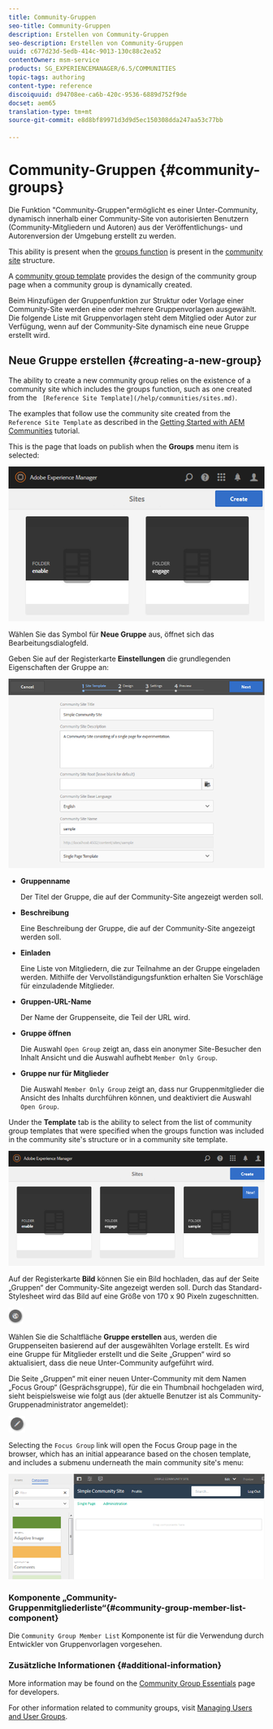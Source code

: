 ```yaml
---
title: Community-Gruppen
seo-title: Community-Gruppen
description: Erstellen von Community-Gruppen
seo-description: Erstellen von Community-Gruppen
uuid: c677d23d-5edb-414c-9013-130c88c2ea52
contentOwner: msm-service
products: SG_EXPERIENCEMANAGER/6.5/COMMUNITIES
topic-tags: authoring
content-type: reference
discoiquuid: d94708ee-ca6b-420c-9536-6889d752f9de
docset: aem65
translation-type: tm+mt
source-git-commit: e8d8bf89971d3d9d5ec150308dda247aa53c77bb

---
```



# Community-Gruppen {#community-groups}

Die Funktion &quot;Community-Gruppen&quot;ermöglicht es einer Unter-Community, dynamisch innerhalb einer Community-Site von autorisierten Benutzern (Community-Mitgliedern und Autoren) aus der Veröffentlichungs- und Autorenversion der Umgebung erstellt zu werden.

This ability is present when the [groups function](/help/communities/functions.md#groups-function) is present in the [community site](/help/communities/sites-console.md) structure.

A [community group template](/help/communities/tools-groups.md) provides the design of the community group page when a community group is dynamically created.

Beim Hinzufügen der Gruppenfunktion zur Struktur oder Vorlage einer Community-Site werden eine oder mehrere Gruppenvorlagen ausgewählt. Die folgende Liste mit Gruppenvorlagen steht dem Mitglied oder Autor zur Verfügung, wenn auf der Community-Site dynamisch eine neue Gruppe erstellt wird.

## Neue Gruppe erstellen {#creating-a-new-group}

The ability to create a new community group relies on the existence of a community site which includes the groups function, such as one created from the ` [Reference Site Template](/help/communities/sites.md)`.

The examples that follow use the community site created from the `Reference Site Template` as described in the [Getting Started with AEM Communities](/help/communities/getting-started.md) tutorial.

This is the page that loads on publish when the **Groups** menu item is selected:

![chlimage_1-85](assets/chlimage_1-85.png)

Wählen Sie das Symbol für **Neue Gruppe** aus, öffnet sich das Bearbeitungsdialogfeld.

Geben Sie auf der Registerkarte **Einstellungen** die grundlegenden Eigenschaften der Gruppe an:

![chlimage_1-86](assets/chlimage_1-86.png)

* **Gruppenname**

   Der Titel der Gruppe, die auf der Community-Site angezeigt werden soll.

* **Beschreibung**

   Eine Beschreibung der Gruppe, die auf der Community-Site angezeigt werden soll.

* **Einladen**

   Eine Liste von Mitgliedern, die zur Teilnahme an der Gruppe eingeladen werden. Mithilfe der Vervollständigungsfunktion erhalten Sie Vorschläge für einzuladende Mitglieder.

* **Gruppen-URL-Name**

   Der Name der Gruppenseite, die Teil der URL wird.

* **Gruppe öffnen**

   Die Auswahl `Open Group` zeigt an, dass ein anonymer Site-Besucher den Inhalt Ansicht und die Auswahl aufhebt `Member Only Group`.

* **Gruppe nur für Mitglieder**

   Die Auswahl `Member Only Group` zeigt an, dass nur Gruppenmitglieder die Ansicht des Inhalts durchführen können, und deaktiviert die Auswahl `Open Group`.

Under the **Template** tab is the ability to
select from the list of community group templates that were specified when the groups function was included in the community site&#39;s structure or in a community site template.

![chlimage_1-87](assets/chlimage_1-87.png)

Auf der Registerkarte **Bild** können Sie ein Bild hochladen, das auf der Seite „Gruppen“ der Community-Site angezeigt werden soll. Durch das Standard-Stylesheet wird das Bild auf eine Größe von 170 x 90 Pixeln zugeschnitten.

![chlimage_1-88](assets/chlimage_1-88.png)

Wählen Sie die Schaltfläche **Gruppe erstellen** aus, werden die Gruppenseiten basierend auf der ausgewählten Vorlage erstellt. Es wird eine Gruppe für Mitglieder erstellt und die Seite „Gruppen“ wird so aktualisiert, dass die neue Unter-Community aufgeführt wird.

Die Seite „Gruppen“ mit einer neuen Unter-Community mit dem Namen „Focus Group“ (Gesprächsgruppe), für die ein Thumbnail hochgeladen wird, sieht beispielsweise wie folgt aus (der aktuelle Benutzer ist als Community-Gruppenadministrator angemeldet):

![chlimage_1-89](assets/chlimage_1-89.png)

Selecting the `Focus Group` link will open the Focus Group page in the browser, which has an initial appearance based on the chosen template, and includes a submenu underneath the main community site&#39;s menu:

![chlimage_1-90](assets/chlimage_1-90.png)

### Komponente „Community-Gruppenmitgliederliste“{#community-group-member-list-component}

Die `Community Group Member List` Komponente ist für die Verwendung durch Entwickler von Gruppenvorlagen vorgesehen.

### Zusätzliche Informationen {#additional-information}

More information may be found on the [Community Group Essentials](/help/communities/essentials-groups.md) page for developers.

For other information related to community groups, visit [Managing Users and User Groups](/help/communities/users.md).
